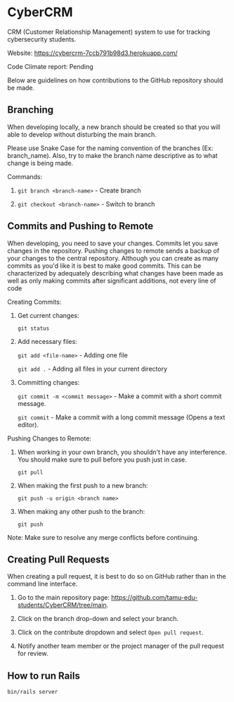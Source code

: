 # CyberCRM

CRM (Customer Relationship Management) system to use for tracking cybersecurity students.

Website: https://cybercrm-7ccb791b98d3.herokuapp.com/

Code Climate report: Pending

Below are guidelines on how contributions to the GitHub repository should be made.

## Branching

When developing locally, a new branch should be created so that you will able to develop without disturbing the main branch. 

Please use Snake Case for the naming convention of the branches (Ex: branch_name). Also, try to make the branch name descriptive as to what change is being made. 

Commands:

1. `git branch <branch-name>` - Create branch

2. `git checkout <branch-name>` - Switch to branch

## Commits and Pushing to Remote

When developing, you need to save your changes. Commits let you save changes in the repository. Pushing changes to remote sends a backup of your changes to the central repository. Although you can create as many commits as you'd like it is best to make good commits. This can be characterized by adequately describing what changes have been made as well as only making commits after significant additions, not every line of code

Creating Commits:

1. Get current changes:

    `git status`

2. Add necessary files:

   `git add <file-name>` - Adding one file

   `git add .` - Adding all files in your current directory

4. Committing changes:

    `git commit -m <commit message>` - Make a commit with a short commit message.

    `git commit` - Make a commit with a long commit message (Opens a text editor).

Pushing Changes to Remote:

1. When working in your own branch, you shouldn't have any interference. You should make sure to pull before you push just in case.

    `git pull`

2. When making the first push to a new branch:

    `git push -u origin <branch name>`

3. When making any other push to the branch:

    `git push`

Note: Make sure to resolve any merge conflicts before continuing.

## Creating Pull Requests

When creating a pull request, it is best to do so on GitHub rather than in the command line interface.

1. Go to the main repository page: https://github.com/tamu-edu-students/CyberCRM/tree/main.

2. Click on the branch drop-down and select your branch.

3. Click on the contribute dropdown and select `Open pull request`.

4. Notify another team member or the project manager of the pull request for review.

## How to run Rails

`bin/rails server`
